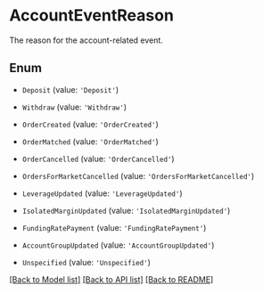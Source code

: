 # AccountEventReason

The reason for the account-related event.

## Enum

* `Deposit` (value: `'Deposit'`)

* `Withdraw` (value: `'Withdraw'`)

* `OrderCreated` (value: `'OrderCreated'`)

* `OrderMatched` (value: `'OrderMatched'`)

* `OrderCancelled` (value: `'OrderCancelled'`)

* `OrdersForMarketCancelled` (value: `'OrdersForMarketCancelled'`)

* `LeverageUpdated` (value: `'LeverageUpdated'`)

* `IsolatedMarginUpdated` (value: `'IsolatedMarginUpdated'`)

* `FundingRatePayment` (value: `'FundingRatePayment'`)

* `AccountGroupUpdated` (value: `'AccountGroupUpdated'`)

* `Unspecified` (value: `'Unspecified'`)

[[Back to Model list]](../README.md#documentation-for-models) [[Back to API list]](../README.md#documentation-for-api-endpoints) [[Back to README]](../README.md)
